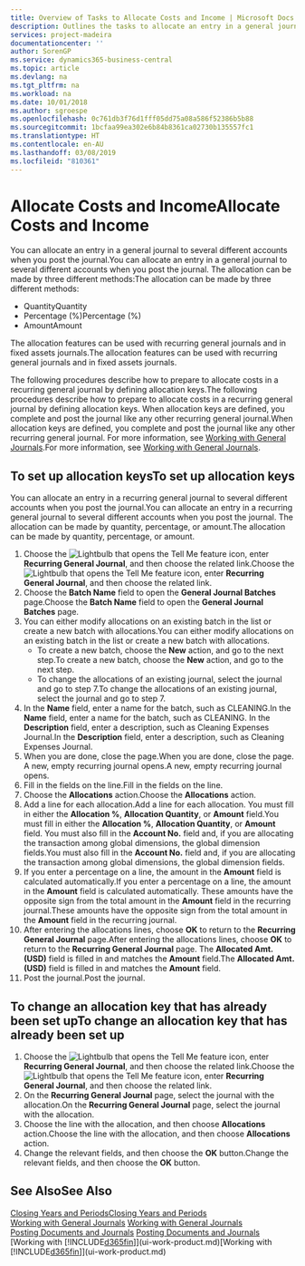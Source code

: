 ```yaml
---
title: Overview of Tasks to Allocate Costs and Income | Microsoft Docs
description: Outlines the tasks to allocate an entry in a general journal to several different accounts when you post the journal.
services: project-madeira
documentationcenter: ''
author: SorenGP
ms.service: dynamics365-business-central
ms.topic: article
ms.devlang: na
ms.tgt_pltfrm: na
ms.workload: na
ms.date: 10/01/2018
ms.author: sgroespe
ms.openlocfilehash: 0c761db3f76d1fff05dd75a08a586f52386b5b88
ms.sourcegitcommit: 1bcfaa99ea302e6b84b8361ca02730b135557fc1
ms.translationtype: HT
ms.contentlocale: en-AU
ms.lasthandoff: 03/08/2019
ms.locfileid: "810361"
---
```

# <a name="allocate-costs-and-income"></a><span data-ttu-id="501ba-103">Allocate Costs and Income</span><span class="sxs-lookup"><span data-stu-id="501ba-103">Allocate Costs and Income</span></span>
<span data-ttu-id="501ba-104">You can allocate an entry in a general journal to several different accounts when you post the journal.</span><span class="sxs-lookup"><span data-stu-id="501ba-104">You can allocate an entry in a general journal to several different accounts when you post the journal.</span></span> <span data-ttu-id="501ba-105">The allocation can be made by three different methods:</span><span class="sxs-lookup"><span data-stu-id="501ba-105">The allocation can be made by three different methods:</span></span>

* <span data-ttu-id="501ba-106">Quantity</span><span class="sxs-lookup"><span data-stu-id="501ba-106">Quantity</span></span>
* <span data-ttu-id="501ba-107">Percentage (%)</span><span class="sxs-lookup"><span data-stu-id="501ba-107">Percentage (%)</span></span>
* <span data-ttu-id="501ba-108">Amount</span><span class="sxs-lookup"><span data-stu-id="501ba-108">Amount</span></span>

<span data-ttu-id="501ba-109">The allocation features can be used with recurring general journals and in fixed assets journals.</span><span class="sxs-lookup"><span data-stu-id="501ba-109">The allocation features can be used with recurring general journals and in fixed assets journals.</span></span>
<!--You can also distribute the cost or revenue of a line to an intercompany partner when you post a sales or purchase document. When you post the document, a line will be posted in your general journal, and a corresponding line will be created in the intercompany outbox.-->

<span data-ttu-id="501ba-110">The following procedures describe how to prepare to allocate costs in a recurring general journal by defining allocation keys.</span><span class="sxs-lookup"><span data-stu-id="501ba-110">The following procedures describe how to prepare to allocate costs in a recurring general journal by defining allocation keys.</span></span> <span data-ttu-id="501ba-111">When allocation keys are defined, you complete and post the journal like any other recurring general journal.</span><span class="sxs-lookup"><span data-stu-id="501ba-111">When allocation keys are defined, you complete and post the journal like any other recurring general journal.</span></span> <span data-ttu-id="501ba-112">For more information, see [Working with General Journals](ui-work-general-journals.md).</span><span class="sxs-lookup"><span data-stu-id="501ba-112">For more information, see [Working with General Journals](ui-work-general-journals.md).</span></span>

## <a name="to-set-up-allocation-keys"></a><span data-ttu-id="501ba-113">To set up allocation keys</span><span class="sxs-lookup"><span data-stu-id="501ba-113">To set up allocation keys</span></span>
<span data-ttu-id="501ba-114">You can allocate an entry in a recurring general journal to several different accounts when you post the journal.</span><span class="sxs-lookup"><span data-stu-id="501ba-114">You can allocate an entry in a recurring general journal to several different accounts when you post the journal.</span></span> <span data-ttu-id="501ba-115">The allocation can be made by quantity, percentage, or amount.</span><span class="sxs-lookup"><span data-stu-id="501ba-115">The allocation can be made by quantity, percentage, or amount.</span></span>
1. <span data-ttu-id="501ba-116">Choose the ![Lightbulb that opens the Tell Me feature](media/ui-search/search_small.png "Tell me what you want to do") icon, enter **Recurring General Journal**, and then choose the related link.</span><span class="sxs-lookup"><span data-stu-id="501ba-116">Choose the ![Lightbulb that opens the Tell Me feature](media/ui-search/search_small.png "Tell me what you want to do") icon, enter **Recurring General Journal**, and then choose the related link.</span></span>
2. <span data-ttu-id="501ba-117">Choose the **Batch Name** field to open the **General Journal Batches** page.</span><span class="sxs-lookup"><span data-stu-id="501ba-117">Choose the **Batch Name** field to open the **General Journal Batches** page.</span></span>
3. <span data-ttu-id="501ba-118">You can either modify allocations on an existing batch in the list or create a new batch with allocations.</span><span class="sxs-lookup"><span data-stu-id="501ba-118">You can either modify allocations on an existing batch in the list or create a new batch with allocations.</span></span>
   * <span data-ttu-id="501ba-119">To create a new batch, choose the **New** action, and go to the next step.</span><span class="sxs-lookup"><span data-stu-id="501ba-119">To create a new batch, choose the **New** action, and go to the next step.</span></span>
   * <span data-ttu-id="501ba-120">To change the allocations of an existing journal, select the journal and go to step 7.</span><span class="sxs-lookup"><span data-stu-id="501ba-120">To change the allocations of an existing journal, select the journal and go to step 7.</span></span>    
4. <span data-ttu-id="501ba-121">In the **Name** field, enter a name for the batch, such as CLEANING.</span><span class="sxs-lookup"><span data-stu-id="501ba-121">In the **Name** field, enter a name for the batch, such as CLEANING.</span></span> <span data-ttu-id="501ba-122">In the **Description** field, enter a description, such as Cleaning Expenses Journal.</span><span class="sxs-lookup"><span data-stu-id="501ba-122">In the **Description** field, enter a description, such as Cleaning Expenses Journal.</span></span>
5. <span data-ttu-id="501ba-123">When you are done, close the page.</span><span class="sxs-lookup"><span data-stu-id="501ba-123">When you are done, close the page.</span></span> <span data-ttu-id="501ba-124">A new, empty recurring journal opens.</span><span class="sxs-lookup"><span data-stu-id="501ba-124">A new, empty recurring journal opens.</span></span>
6. <span data-ttu-id="501ba-125">Fill in the fields on the line.</span><span class="sxs-lookup"><span data-stu-id="501ba-125">Fill in the fields on the line.</span></span>
7. <span data-ttu-id="501ba-126">Choose the **Allocations** action.</span><span class="sxs-lookup"><span data-stu-id="501ba-126">Choose the **Allocations** action.</span></span>
8. <span data-ttu-id="501ba-127">Add a line for each allocation.</span><span class="sxs-lookup"><span data-stu-id="501ba-127">Add a line for each allocation.</span></span> <span data-ttu-id="501ba-128">You must fill in either the **Allocation %**, **Allocation Quantity**, or **Amount** field.</span><span class="sxs-lookup"><span data-stu-id="501ba-128">You must fill in either the **Allocation %**, **Allocation Quantity**, or **Amount** field.</span></span> <span data-ttu-id="501ba-129">You must also fill in the **Account No.** field and, if you are allocating the transaction among global dimensions, the global dimension fields.</span><span class="sxs-lookup"><span data-stu-id="501ba-129">You must also fill in the **Account No.** field and, if you are allocating the transaction among global dimensions, the global dimension fields.</span></span>
9. <span data-ttu-id="501ba-130">If you enter a percentage on a line, the amount in the **Amount** field is calculated automatically.</span><span class="sxs-lookup"><span data-stu-id="501ba-130">If you enter a percentage on a line, the amount in the **Amount** field is calculated automatically.</span></span> <span data-ttu-id="501ba-131">These amounts have the opposite sign from the total amount in the **Amount** field in the recurring journal.</span><span class="sxs-lookup"><span data-stu-id="501ba-131">These amounts have the opposite sign from the total amount in the **Amount** field in the recurring journal.</span></span>
10. <span data-ttu-id="501ba-132">After entering the allocations lines, choose **OK** to return to the **Recurring General Journal** page.</span><span class="sxs-lookup"><span data-stu-id="501ba-132">After entering the allocations lines, choose **OK** to return to the **Recurring General Journal** page.</span></span> <span data-ttu-id="501ba-133">The **Allocated Amt. (USD)** field is filled in and matches the **Amount** field.</span><span class="sxs-lookup"><span data-stu-id="501ba-133">The **Allocated Amt. (USD)** field is filled in and matches the **Amount** field.</span></span>
11. <span data-ttu-id="501ba-134">Post the journal.</span><span class="sxs-lookup"><span data-stu-id="501ba-134">Post the journal.</span></span>

## <a name="to-change-an-allocation-key-that-has-already-been-set-up"></a><span data-ttu-id="501ba-135">To change an allocation key that has already been set up</span><span class="sxs-lookup"><span data-stu-id="501ba-135">To change an allocation key that has already been set up</span></span>
1. <span data-ttu-id="501ba-136">Choose the ![Lightbulb that opens the Tell Me feature](media/ui-search/search_small.png "Tell me what you want to do") icon, enter **Recurring General Journal**, and then choose the related link.</span><span class="sxs-lookup"><span data-stu-id="501ba-136">Choose the ![Lightbulb that opens the Tell Me feature](media/ui-search/search_small.png "Tell me what you want to do") icon, enter **Recurring General Journal**, and then choose the related link.</span></span>
2. <span data-ttu-id="501ba-137">On the **Recurring General Journal** page, select the journal with the allocation.</span><span class="sxs-lookup"><span data-stu-id="501ba-137">On the **Recurring General Journal** page, select the journal with the allocation.</span></span>
3. <span data-ttu-id="501ba-138">Choose the line with the allocation, and then choose **Allocations** action.</span><span class="sxs-lookup"><span data-stu-id="501ba-138">Choose the line with the allocation, and then choose **Allocations** action.</span></span>
4. <span data-ttu-id="501ba-139">Change the relevant fields, and then choose the **OK** button.</span><span class="sxs-lookup"><span data-stu-id="501ba-139">Change the relevant fields, and then choose the **OK** button.</span></span>

## <a name="see-also"></a><span data-ttu-id="501ba-140">See Also</span><span class="sxs-lookup"><span data-stu-id="501ba-140">See Also</span></span>
[<span data-ttu-id="501ba-141">Closing Years and Periods</span><span class="sxs-lookup"><span data-stu-id="501ba-141">Closing Years and Periods</span></span>](year-close-years-periods.md)  
<span data-ttu-id="501ba-142">[Working with General Journals](ui-work-general-journals.md)  </span><span class="sxs-lookup"><span data-stu-id="501ba-142">[Working with General Journals](ui-work-general-journals.md)  </span></span>  
<span data-ttu-id="501ba-143">[Posting Documents and Journals](ui-post-documents-journals.md)  </span><span class="sxs-lookup"><span data-stu-id="501ba-143">[Posting Documents and Journals](ui-post-documents-journals.md)  </span></span>  
<span data-ttu-id="501ba-144">[Working with [!INCLUDE[d365fin](includes/d365fin_md.md)]](ui-work-product.md)</span><span class="sxs-lookup"><span data-stu-id="501ba-144">[Working with [!INCLUDE[d365fin](includes/d365fin_md.md)]](ui-work-product.md)</span></span>
